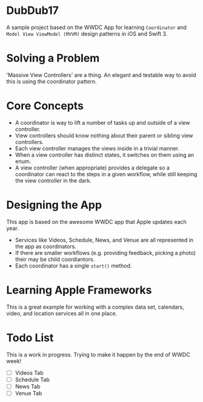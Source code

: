 # DubDub17
A sample project based on the WWDC App for learning `Coordinator` and `Model View ViewModel (MVVM)` design patterns in iOS and Swift 3.

# Solving a Problem
'Massive View Controllers' are a thing. An elegant and testable way to avoid this is using the coordinator pattern.

# Core Concepts

- A coordinator is way to lift a number of tasks up and outside of a view controller. 
- View controllers should know nothing about their parent or sibling view controllers.
- Each view controller manages the views inside in a trivial manner.
- When a view controller has distinct states, it switches on them using an enum.
- A view controller (when appropriate) provides a delegate so a coordinator can react to the steps in a given workflow, while still keeping the view controller in the dark. 

# Designing the App
This app is based on the awesome WWDC app that Apple updates each year.

- Services like Videos, Schedule, News, and Venue are all represented in the app as coordinators.
- If there are smaller workflows (e.g. providing feedback, picking a photo) their may be child coordiantors.
- Each coordinator has a single `start()` method.

# Learning Apple Frameworks
This is a great example for working with a complex data set, calendars, video, and location services all in one place.

# Todo List
This is a work in progress. Trying to make it happen by the end of WWDC week!

- [ ] Videos Tab
- [ ] Schedule Tab
- [ ] News Tab
- [ ] Venue Tab
